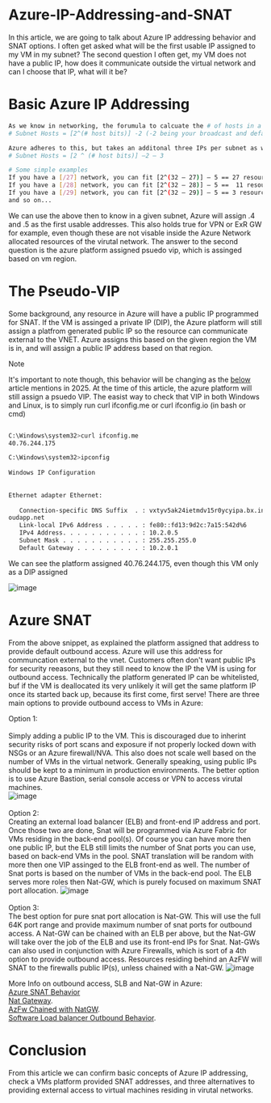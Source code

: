 # Azure-IP-Addressing-and-SNAT
In this article, we are going to talk about Azure IP addressing behavior and SNAT options. I often get asked what will be the first usable IP assigned to my VM in my subnet? The second question I often get, my VM does not have a public IP, how does it communicate outside the virtual network and can I choose that IP, what will it be? 

# Basic Azure IP Addressing
```bash
As we know in networking, the forumula to calcuate the # of hosts in a given subnet is as follows:
# Subnet Hosts = [2^(# host bits)] -2 (-2 being your broadcast and default address, 0.0.0.0/255.255.255.255)

Azure adheres to this, but takes an additonal three IPs per subnet as well, so the above formula becomes:
# Subnet Hosts = [2 ^ (# host bits)] –2 – 3

# Some simple examples
If you have a [/27] network, you can fit [2^(32 – 27)] – 5 == 27 resources
If you have a [/28] network, you can fit [2^(32 – 28)] – 5 ==  11 resources
If you have a [/29] network, you can fit [2^(32 – 29)] – 5 == 3 resources
and so on...
```
We can use the above then to know in a given subnet, Azure will assign .4 and .5 as the first usable addresses. This also holds true for VPN or ExR GW for example, even though these are not visable inside the Azure Network allocated resources of the virutal network. The answer to the second question is the azure platform assigned psuedo vip, which is assinged based on vm region. 

# The Pseudo-VIP
Some background, any resource in Azure will have a public IP programmed for SNAT. If the VM is assinged a private IP (DIP), the Azure platform will still assign a platfrom generated public IP so the resource can communicate external to the VNET. Azure assigns this based on the given region the VM is in, and will assign a public IP address based on that region. 
> [!NOTE]
>It's important to note though, this behavior will be changing as the [below](https://learn.microsoft.com/en-us/azure/virtual-network/ip-services/default-outbound-access) article mentions in 2025. At the time of this article, the azure platform will still assign a psuedo VIP. The easist way to check that VIP in both Windows and Linux, is to simply run curl ifconfig.me or curl ifconfig.io (in bash or cmd)
```bash

C:\Windows\system32>curl ifconfig.me                                            
40.76.244.175

C:\Windows\system32>ipconfig                                                    
                                                                                
Windows IP Configuration                                                        
                                                                                
                                                                                
Ethernet adapter Ethernet:                                                      
                                                                                
   Connection-specific DNS Suffix  . : vxtyv5ak24ietmdv15r0ycyipa.bx.internal.cl
oudapp.net                                                                      
   Link-local IPv6 Address . . . . . : fe80::fd13:9d2c:7a15:542d%6              
   IPv4 Address. . . . . . . . . . . : 10.2.0.5                                 
   Subnet Mask . . . . . . . . . . . : 255.255.255.0                            
   Default Gateway . . . . . . . . . : 10.2.0.1                                                                                                                 
```
We can see the platform assigned 40.76.244.175, even though this VM only as a DIP assigned

![image](https://user-images.githubusercontent.com/55964102/193902852-3f484eed-30b7-439d-98ce-1a9b1113f17a.png)

# Azure SNAT
From the above snippet, as explained the platform assigned that address to provide default outbound access. Azure will use this address for communcation external to the vnet. Customers often don't want public IPs for security reeasons, but they still need to know the IP the VM is using for outbound access. Technically the platform generated IP can be whitelisted, buf if the VM is deallocated its very unlikely it will get the same platform IP once its started back up, because its first come, first serve! There are three main options to provide outbound access to VMs in Azure:

Option 1:
<Br>
<Br>
Simply adding a public IP to the VM. This is discouraged due to inherint security risks of port scans and exposure if not properly locked down with NSGs or an Azure firewall/NVA. This also does not scale well based on the number of VMs in the virtual network. Generally speaking, using public IPs should be kept to a minimum in production environments. The better option is to use Azure Bastion, serial console access or VPN to access virutal machines.
<Br>
![image](https://github.com/adtork/Azure-IP-Addressing-and-SNAT/assets/55964102/4073d3a1-7c50-4d1f-9919-c9c31e228e23)
<Br>
<Br>
Option 2: 
<Br>
Creating an external load balancer (ELB) and front-end IP address and port. Once those two are done, Snat will be programmed via Azure Fabric for VMs residing in the back-end pool(s). Of course you can have more then one public IP, but the ELB still limits the number of Snat ports you can use, based on back-end VMs in the pool. SNAT translation will be random with more then one VIP assinged to the ELB front-end as well. The number of Snat ports is based on the number of VMs in the back-end pool. The ELB serves more roles then Nat-GW, which is purely focused on maximum SNAT port allocation.
![image](https://github.com/adtork/Azure-IP-Addressing-and-SNAT/assets/55964102/2831ab07-5fa1-4ce8-a299-eb4348c29395)
<Br>
<Br>
Option 3:
<Br>
The best option for pure snat port allocation is Nat-GW. This will use the full 64K port range and provide maximum number of snat ports for outbound access. A Nat-GW can be chained with an ELB per above, but the Nat-GW will take over the job of the ELB and use its front-end IPs for Snat. Nat-GWs can also used in conjunction with Azure Firewalls, which is sort of a 4th option to provide outbound access. Resources residing behind an AzFW will SNAT to the firewalls public IP(s), unless chained with a Nat-GW.
![image](https://github.com/adtork/Azure-IP-Addressing-and-SNAT/assets/55964102/d1c0b4b1-e731-4020-8b48-5cf4a431f30b)


More Info on outbound access, SLB and Nat-GW in Azure:
<br>
[Azure SNAT Behavior](https://learn.microsoft.com/en-us/azure/virtual-network/ip-services/default-outbound-access)
<br>
[Nat Gateway](https://learn.microsoft.com/en-us/azure/nat-gateway/nat-gateway-resource).
<br>
[AzFw Chained with NatGW](https://learn.microsoft.com/en-us/azure/firewall/integrate-with-nat-gateway).
<br>
[Software Load balancer Outbound Behavior](https://learn.microsoft.com/en-us/azure/load-balancer/load-balancer-outbound-connections).

# Conclusion
From this article we can confirm basic concepts of Azure IP addressing, check a VMs platform provided SNAT addresses, and three alternatives to providing external access to virtual machines residing in virutal networks. 

